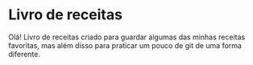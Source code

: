 # Livro de receitas

Olá! Livro de receitas criado para guardar algumas das minhas receitas favoritas, mas além disso para praticar um pouco de git de uma forma diferente.
